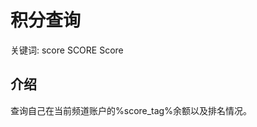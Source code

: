 # 积分查询

<tldr>
    <p>关键词: <shortcut>score</shortcut> <shortcut>SCORE</shortcut> <shortcut>Score</shortcut></p>
</tldr>

## 介绍

查询自己在当前频道账户的%score_tag%余额以及排名情况。